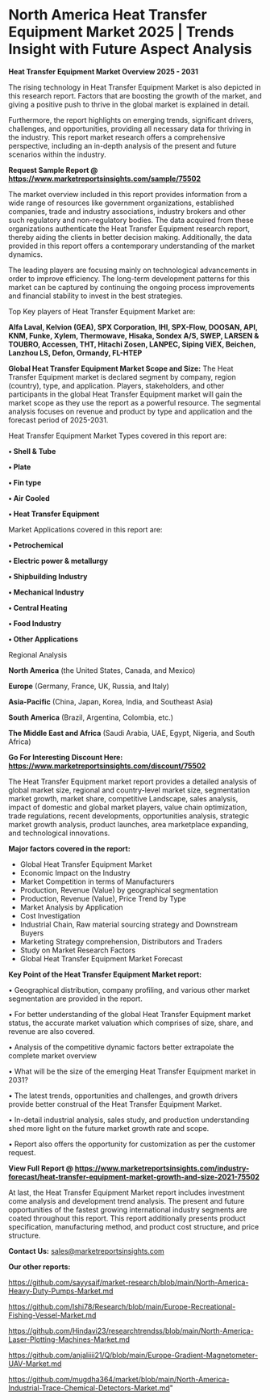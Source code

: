 # North America Heat Transfer Equipment Market 2025 | Trends Insight with Future Aspect Analysis

<Strong> Heat Transfer Equipment Market Overview 2025 - 2031</strong>

The rising technology in Heat Transfer Equipment Market is also depicted in this research report. Factors that are boosting the growth of the market, and giving a positive push to thrive in the global market is explained in detail.

Furthermore, the report highlights on emerging trends, significant drivers, challenges, and opportunities, providing all necessary data for thriving in the industry. This report market research offers a comprehensive perspective, including an in-depth analysis of the present and future scenarios within the industry.

<strong>Request Sample Report @ <a href=https://www.marketreportsinsights.com/sample/75502>https://www.marketreportsinsights.com/sample/75502</a></strong>

The market overview included in this report provides information from a wide range of resources like government organizations, established companies, trade and industry associations, industry brokers and other such regulatory and non-regulatory bodies. The data acquired from these organizations authenticate the Heat Transfer Equipment research report, thereby aiding the clients in better decision making. Additionally, the data provided in this report offers a contemporary understanding of the market dynamics.

The leading players are focusing mainly on technological advancements in order to improve efficiency. The long-term development patterns for this market can be captured by continuing the ongoing process improvements and financial stability to invest in the best strategies.

Top Key players of Heat Transfer Equipment Market are:

<strong>Alfa Laval, Kelvion (GEA), SPX Corporation, IHI, SPX-Flow, DOOSAN, API, KNM, Funke, Xylem, Thermowave, Hisaka, Sondex A/S, SWEP, LARSEN & TOUBRO, Accessen, THT, Hitachi Zosen, LANPEC, Siping ViEX, Beichen, Lanzhou LS, Defon, Ormandy, FL-HTEP</strong>

<strong><b>Global Heat Transfer Equipment Market Scope and Size:</b></strong>
The Heat Transfer Equipment market is declared segment by company, region (country), type, and application. Players, stakeholders, and other participants in the global Heat Transfer Equipment market will gain the market scope as they use the report as a powerful resource. The segmental analysis focuses on revenue and product by type and application and the forecast period of 2025-2031.

Heat Transfer Equipment Market Types covered in this report are:

<strong>• Shell & Tube

• Plate

• Fin type

• Air Cooled

• Heat Transfer Equipment</strong>

Market Applications covered in this report are:

<strong>• Petrochemical

• Electric power & metallurgy

• Shipbuilding Industry

• Mechanical Industry

• Central Heating

• Food Industry

• Other Applications</strong> 

Regional Analysis

<strong>North America</strong> (the United States, Canada, and Mexico)

<strong>Europe</strong> (Germany, France, UK, Russia, and Italy)

<strong>Asia-Pacific</strong> (China, Japan, Korea, India, and Southeast Asia)

<strong>South America</strong> (Brazil, Argentina, Colombia, etc.)

<strong>The Middle East and Africa</strong> (Saudi Arabia, UAE, Egypt, Nigeria, and South Africa)

<strong>Go For Interesting Discount Here: <a href=https://www.marketreportsinsights.com/discount/75502>https://www.marketreportsinsights.com/discount/75502</a></strong>

The Heat Transfer Equipment market report provides a detailed analysis of global market size, regional and country-level market size, segmentation market growth, market share, competitive Landscape, sales analysis, impact of domestic and global market players, value chain optimization, trade regulations, recent developments, opportunities analysis, strategic market growth analysis, product launches, area marketplace expanding, and technological innovations.

<strong><b>Major factors covered in the report:</b></strong>
<ul>
  <li>Global Heat Transfer Equipment Market </li>
  <li>Economic Impact on the Industry</li>
  <li>Market Competition in terms of Manufacturers</li>
  <li>Production, Revenue (Value) by geographical segmentation</li>
  <li>Production, Revenue (Value), Price Trend by Type</li>
  <li>Market Analysis by Application</li>
  <li>Cost Investigation</li>
  <li>Industrial Chain, Raw material sourcing strategy and Downstream Buyers</li>
  <li>Marketing Strategy comprehension, Distributors and Traders</li>
  <li>Study on Market Research Factors</li>
  <li>Global Heat Transfer Equipment Market Forecast</li>
</ul>

<strong><b>Key Point of the Heat Transfer Equipment Market report:</b></strong>

• Geographical distribution, company profiling, and various other market segmentation are provided in the report.

• For better understanding of the global Heat Transfer Equipment market status, the accurate market valuation which comprises of size, share, and revenue are also covered.

• Analysis of the competitive dynamic factors better extrapolate the complete market overview

• What will be the size of the emerging Heat Transfer Equipment market in 2031?

• The latest trends, opportunities and challenges, and growth drivers provide better construal of the Heat Transfer Equipment Market.

• In-detail industrial analysis, sales study, and production understanding shed more light on the future market growth rate and scope.

• Report also offers the opportunity for customization as per the customer request.

<strong><b>View Full Report @ <a href=https://www.marketreportsinsights.com/industry-forecast/heat-transfer-equipment-market-growth-and-size-2021-75502>https://www.marketreportsinsights.com/industry-forecast/heat-transfer-equipment-market-growth-and-size-2021-75502</a></b></strong>


At last, the Heat Transfer Equipment Market report includes investment come analysis and development trend analysis. The present and future opportunities of the fastest growing international industry segments are coated throughout this report. This report additionally presents product specification, manufacturing method, and product cost structure, and price structure.

<strong>Contact Us:</strong>
sales@marketreportsinsights.com

<strong>Our other reports:</strong>

<a href=https://github.com/sayysaif/market-research/blob/main/North-America-Heavy-Duty-Pumps-Market.md>https://github.com/sayysaif/market-research/blob/main/North-America-Heavy-Duty-Pumps-Market.md</a>

<a href=https://github.com/Ishi78/Research/blob/main/Europe-Recreational-Fishing-Vessel-Market.md>https://github.com/Ishi78/Research/blob/main/Europe-Recreational-Fishing-Vessel-Market.md</a>

<a href=https://github.com/Hindavi23/researchtrendss/blob/main/North-America-Laser-Plotting-Machines-Market.md>https://github.com/Hindavi23/researchtrendss/blob/main/North-America-Laser-Plotting-Machines-Market.md</a>

<a href=https://github.com/anjaliiii21/Q/blob/main/Europe-Gradient-Magnetometer-UAV-Market.md>https://github.com/anjaliiii21/Q/blob/main/Europe-Gradient-Magnetometer-UAV-Market.md</a>

<a href=https://github.com/mugdha364/market/blob/main/North-America-Industrial-Trace-Chemical-Detectors-Market.md>https://github.com/mugdha364/market/blob/main/North-America-Industrial-Trace-Chemical-Detectors-Market.md</a>"
